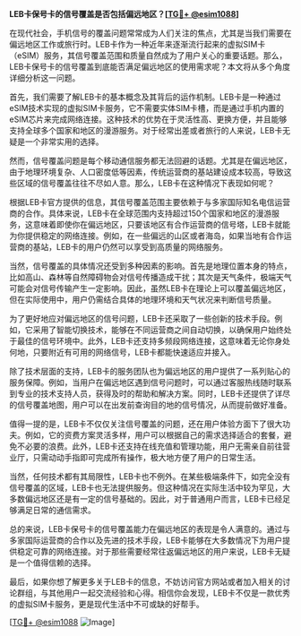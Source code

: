 **LEB卡保号卡的信号覆盖是否包括偏远地区？[[TG💪+ @esim1088](https://t.me/s/esim1088)]**

在现代社会，手机信号的覆盖问题常常成为人们关注的焦点，尤其是当我们需要在偏远地区工作或旅行时。LEB卡作为一种近年来逐渐流行起来的虚拟SIM卡（eSIM）服务，其信号覆盖范围和质量自然成为了用户关心的重要话题。那么，LEB卡保号卡的信号覆盖到底能否满足偏远地区的使用需求呢？本文将从多个角度详细分析这一问题。

首先，我们需要了解LEB卡的基本概念及其背后的运作机制。LEB卡是一种通过eSIM技术实现的虚拟SIM卡服务，它不需要实体SIM卡槽，而是通过手机内置的eSIM芯片来完成网络连接。这种技术的优势在于灵活性高、更换方便，并且能够支持全球多个国家和地区的漫游服务。对于经常出差或者旅行的人来说，LEB卡无疑是一个非常实用的选择。

然而，信号覆盖问题是每个移动通信服务都无法回避的话题。尤其是在偏远地区，由于地理环境复杂、人口密度低等因素，传统运营商的基站建设成本较高，导致这些区域的信号覆盖往往不尽如人意。那么，LEB卡在这种情况下表现如何呢？

根据LEB卡官方提供的信息，其信号覆盖范围主要依赖于与多家国际知名电信运营商的合作。具体来说，LEB卡在全球范围内支持超过150个国家和地区的漫游服务，这意味着即使你在偏远地区，只要该地区有合作运营商的信号塔，LEB卡就能为你提供稳定的网络连接。例如，在一些偏远的山区或者海岛，如果当地有合作运营商的基站，LEB卡的用户仍然可以享受到高质量的网络服务。

当然，信号覆盖的具体情况还受到多种因素的影响。首先是地理位置本身的特点，比如高山、森林等自然障碍物会对信号传播造成干扰；其次是天气条件，极端天气可能会对信号传输产生一定影响。因此，虽然LEB卡在理论上可以覆盖偏远地区，但在实际使用中，用户仍需结合具体的地理环境和天气状况来判断信号质量。

为了更好地应对偏远地区的信号问题，LEB卡还采取了一些创新的技术手段。例如，它采用了智能切换技术，能够在不同运营商之间自动切换，以确保用户始终处于最佳的信号环境中。此外，LEB卡还支持多频段网络连接，这意味着无论你身处何地，只要附近有可用的网络信号，LEB卡都能快速适应并接入。

除了技术层面的支持，LEB卡的服务团队也为偏远地区的用户提供了一系列贴心的服务保障。例如，当用户在偏远地区遇到信号问题时，可以通过客服热线随时联系到专业的技术支持人员，获得及时的帮助和解决方案。同时，LEB卡还提供了详尽的信号覆盖地图，用户可以在出发前查询目的地的信号情况，从而提前做好准备。

值得一提的是，LEB卡不仅仅关注信号覆盖的问题，还在用户体验方面下了很大功夫。例如，它的资费方案灵活多样，用户可以根据自己的需求选择适合的套餐，避免不必要的浪费。此外，LEB卡还支持在线充值和管理功能，用户无需亲自前往营业厅，只需动动手指即可完成所有操作，极大地方便了用户的日常生活。

当然，任何技术都有其局限性，LEB卡也不例外。在某些极端条件下，如完全没有信号覆盖的区域，LEB卡也无法提供服务。但这种情况在实际生活中较为罕见，大多数偏远地区还是有一定的信号基础的。因此，对于普通用户而言，LEB卡已经足够满足日常的通信需求。

总的来说，LEB卡保号卡的信号覆盖能力在偏远地区的表现是令人满意的。通过与多家国际运营商的合作以及先进的技术手段，LEB卡能够在大多数情况下为用户提供稳定可靠的网络连接。对于那些需要经常往返偏远地区的用户来说，LEB卡无疑是一个值得信赖的选择。

最后，如果你想了解更多关于LEB卡的信息，不妨访问官方网站或者加入相关的讨论群组，与其他用户一起交流经验和心得。相信你会发现，LEB卡不仅是一款优秀的虚拟SIM卡服务，更是现代生活中不可或缺的好帮手。

[[TG💪+ @esim1088](https://t.me/s/esim1088) ![Image](https://i.postimg.cc/4NQfJmqS/Snipaste-2025-05-13-00-14-12.png)]